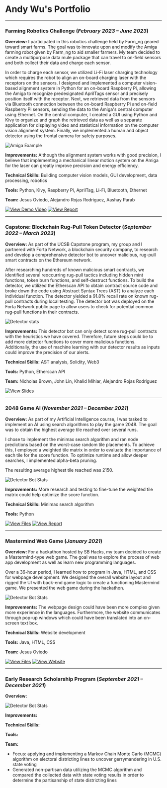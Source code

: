 # Andy Wu's Portfolio

___

### Farming Robotics Challenge (_February 2023 – June 2023_)

**Overview:** I participated in this robotics challenge held by Farm_ng geared toward smart farms. The goal was to innovate upon and modify the Amiga farming robot given by Farm_ng to aid smaller farmers. My team decided to create a multipurpose data mule package that can travel to on-field sensors and both collect their data and charge each sensor.

In order to charge each sensor, we utilized Li-Fi laser charging technology which requires the robot to align an on-board charging laser with the receptors on the sensors. I designed and implemented a computer vision-based alignment system in Python for an on-board Raspberry Pi, allowing the Amiga to recognize predesignated AprilTags sensor and precisely position itself with the receptor. Next, we retrieved data from the sensors via Bluetooth connection between the on-board Raspberry Pi and on-field Raspberry Pi sensors, sending the data to the Amiga's central computer using Ethernet. On the central computer, I created a GUI using Python and Kivy to organize and graph the retrieved data as well as a separate application for displaying video and statistical information on the computer vision alignment system. Finally, we implemented a human and object detector using the frontal camera for safety purposes.

![Amiga Example](/assets/img/gort_movements.png)

**Improvements:** Although the alignment system works with good precision, I believe that implementing a mechanical linear motion system on the Amiga for the laser can greatly improve precision and energy efficiency.

**Technical Skills:** Building computer vision models, GUI development, data processing, robotics

**Tools:** Python, Kivy, Raspberry Pi, AprilTag, Li-Fi, Bluetooth, Ethernet

**Team:** Jesus Oviedo, Alejandro Rojas Rodriguez, Aashay Parab

[![View Demo Video](https://img.shields.io/badge/Google_Drive-View_Demo_Video-blue?logo=googledrive&logoColor=white)](https://drive.google.com/file/d/1W0euaoswMJ67xfmDPM8Pi-swa-j3bRrP/view?usp=sharing) [![View Report](https://img.shields.io/badge/PDF-View_Report-blue?logo=googledocs&logoColor=white)](/assets/files/robotics_final_report.pdf) 

___

### Capstone: Blockchain Rug-Pull Token Detector (_September 2022 – March 2023_)

**Overview:** As part of the UCSB Capstone program, my group and I partnered with Forta Network, a blockchain security company, to research and develop a comprehensive detector bot to uncover malicious, rug-pull smart contracts on the Ethereum network.

After researching hundreds of known malicious smart contracts, we identified several reoccurring rug-pull tactics including hidden mint functions, token burn functions, and self-destruct functions. To build the detector, we utilized the Etherscan API to obtain contract source code and broke down the code using Abstract Syntax Trees (AST) to analyze each individual function. The detector yielded a 91.8% recall rate on known rug-pull contracts during local testing. The detector bot was deployed on the Forta Network public page to allow users to check for potential common rug-pull functions in their contracts.

![Detector stats](/assets/img/detector_stats.png)

**Improvements:** This detector bot can only detect some rug-pull contracts with the heuristics we have covered. Therefore, future steps could be to add more detector functions to cover more malicious functions. Additionally, the use of machine learning with our detector results as inputs could improve the precision of our alerts.

**Technical Skills:** AST analysis, Solidity, Web3

**Tools:** Python, Etherscan API

**Team:** Nicholas Brown, John Lin, Khalid Mihlar, Alejandro Rojas Rodriguez

[![View Slides](https://img.shields.io/badge/PPT-Open_Slides-blue?logo=microsoftpowerpoint&logoColor=white)](assets/files/fortaknight_ppt.pptx)

___

### 2048 Game AI (_November 2021 – December 2021_)

**Overview:** As part of my Artificial Intelligence course, I was tasked to implement an AI using search algorithms to play the game 2048. The goal was to obtain the highest average tile reached over several runs.

I chose to implement the minimax search algorithm and ran node predictions based on the worst-case random tile placements. To achieve this, I employed a weighted tile matrix in order to evaluate the importance of each tile for the score function. To optimize runtime and allow deeper searches, I implemented alpha-beta pruning.

The resulting average highest tile reached was 2150.

![Detector Bot Stats](/assets/img/2048_stats.png)

**Improvements:** More research and testing to fine-tune the weighted tile matrix could help optimize the score function.

**Technical Skills:** Minimax search algorithm

**Tools:** Python

[![View Files](https://img.shields.io/badge/GitHub-View_File-blue?logo=github&logoColor=white)](https://github.com/anwu0203/CS165_MP2/tree/main) [![View Report](https://img.shields.io/badge/PDF-View_Report-blue?logo=googledocs&logoColor=white)](/assets/files/2048_report.pdf)

___

### Mastermind Web Game (_January 2021_)

**Overview:** For a hackathon hosted by SB Hacks, my team decided to create a Mastermind-type web game. The goal was to explore the process of web app development as well as learn new programming languages.

Over a 36-hour period, I learned how to program in Java, HTML, and CSS for webpage development. We designed the overall website layout and rigged the UI with back-end game logic to create a functioning Mastermind game. We presented the web game during the hackathon.

![Detector Bot Stats](/assets/img/mastermind.png)

**Improvements:** The webpage design could have been more complex given more experience in the languages. Furthermore, the website communicates through pop-up windows which could have been translated into an on-screen text box.

**Technical Skills:** Website development

**Tools:** Java, HTML, CSS

**Team:** Jesus Oviedo

[![View Files](https://img.shields.io/badge/GitHub-View_File-blue?logo=github&logoColor=white)](https://github.com/jaoviedo/SBHacksProject2021) [![View Website](https://img.shields.io/badge/Link-View_Website-blue?logo=icloud&logoColor=white)](https://github.com/jaoviedo/SBHacksProject2021)

___

### Early Research Scholarship Program (_September 2021 – December 2021_)

**Overview:** 

![Detector Bot Stats](/assets/img/detector_stats.png)

**Improvements:** 

**Technical Skills:**

**Tools:** 

**Team:** 
- Focus: applying and implementing a Markov Chain Monte Carlo (MCMC) algorithm on electoral districting lines to uncover gerrymandering in U.S. state voting
- Generated non-partisan data utilizing the MCMC algorithm and compared the collected data with state voting results in order to determine the partisanship of state districting lines

